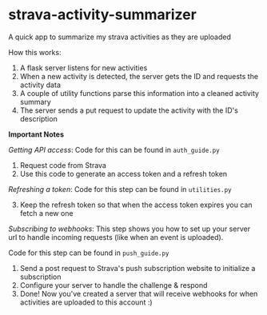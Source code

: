 # strava-activity-summarizer
A quick app to summarize my strava activities as they are uploaded


How this works: 

1) A flask server listens for new activities 
2) When a new activity is detected, the server gets the ID and requests the activity data 
3) A couple of utility functions parse this information into a cleaned activity summary 
4) The server sends a put request to update the activity with the ID's description


**Important Notes**

*Getting API access*: 
Code for this can be found in `auth_guide.py`
1. Request code from Strava 
2. Use this code to generate an access token and a refresh token 

*Refreshing a token*: Code for this step can be found in `utilities.py`

3. Keep the refresh token so that when the access token expires you can fetch a new one 

*Subscribing to webhooks*: This step shows you how to set up your server url to handle incoming requests (like when an event is uploaded). 

Code for this step can be found in `push_guide.py`
1. Send a post request to Strava's push subscription website to initialize a subscription 
2. Configure your server to handle the challenge & respond 
3. Done! Now you've created a server that will receive webhooks for when activities are uploaded to this account :)
